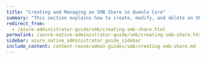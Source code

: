 ```yaml
---
title: "Creating and Managing an SMB Share in Qumulo Core"
summary: "This section explains how to create, modify, and delete an SMB share by using the Qumulo Core Web UI."
redirect_from:
  - /azure-administrator-guide/smb/creating-smb-share.html
permalink: /azure-native-administrator-guide/smb/creating-smb-share.html
sidebar: azure_native_administrator_guide_sidebar
include_content: content-reuse/admin-guides/smb/creating-smb-share.md
---
```



